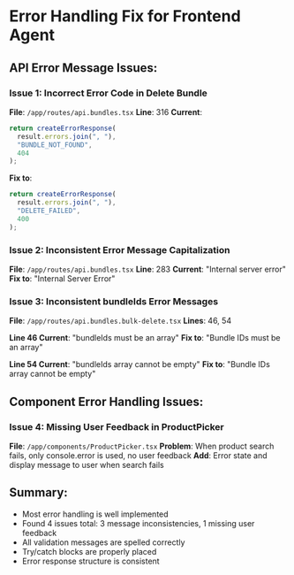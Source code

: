 # Error Handling Fix for Frontend Agent

## API Error Message Issues:

### Issue 1: Incorrect Error Code in Delete Bundle
**File**: `/app/routes/api.bundles.tsx`
**Line**: 316
**Current**:
```typescript
return createErrorResponse(
  result.errors.join(", "),
  "BUNDLE_NOT_FOUND",
  404
);
```
**Fix to**:
```typescript
return createErrorResponse(
  result.errors.join(", "),
  "DELETE_FAILED",
  400
);
```

### Issue 2: Inconsistent Error Message Capitalization
**File**: `/app/routes/api.bundles.tsx`
**Line**: 283
**Current**: "Internal server error"
**Fix to**: "Internal Server Error"

### Issue 3: Inconsistent bundleIds Error Messages
**File**: `/app/routes/api.bundles.bulk-delete.tsx`
**Lines**: 46, 54

**Line 46 Current**: "bundleIds must be an array"
**Fix to**: "Bundle IDs must be an array"

**Line 54 Current**: "bundleIds array cannot be empty"
**Fix to**: "Bundle IDs array cannot be empty"

## Component Error Handling Issues:

### Issue 4: Missing User Feedback in ProductPicker
**File**: `/app/components/ProductPicker.tsx`
**Problem**: When product search fails, only console.error is used, no user feedback
**Add**: Error state and display message to user when search fails

## Summary:
- Most error handling is well implemented
- Found 4 issues total: 3 message inconsistencies, 1 missing user feedback
- All validation messages are spelled correctly
- Try/catch blocks are properly placed
- Error response structure is consistent